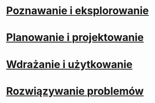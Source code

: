 # [Poznawanie i eksplorowanie](/understand-explore/what-is-ata)
# [Planowanie i projektowanie](/plan-design/ata-architecture)
# [Wdrażanie i użytkowanie](/deploy-use/preinstall-ata)
# [Rozwiązywanie problemów](/troubleshoot/troubleshooting-ata-known-errors)


<!--HONumber=May16_HO1-->



